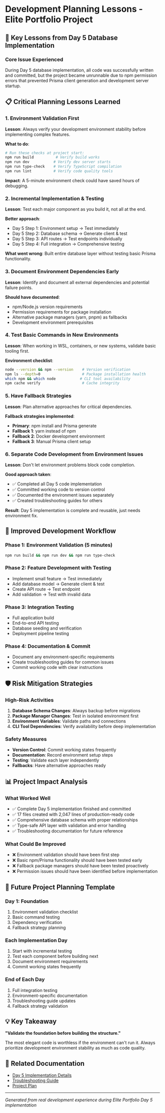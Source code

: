 # Development Planning Lessons - Elite Portfolio Project

## 🎯 **Key Lessons from Day 5 Database Implementation**

### **Core Issue Experienced**
During Day 5 database implementation, all code was successfully written and committed, but the project became unrunnable due to npm permission errors that prevented Prisma client generation and development server startup.

## 📋 **Critical Planning Lessons Learned**

### **1. Environment Validation First**
**Lesson**: Always verify your development environment stability before implementing complex features.

**What to do**:
```bash
# Run these checks at project start:
npm run build          # Verify build works
npm run dev           # Verify dev server starts
npm run type-check    # Verify TypeScript compilation
npm run lint          # Verify code quality tools
```

**Impact**: A 5-minute environment check could have saved hours of debugging.

### **2. Incremental Implementation & Testing**
**Lesson**: Test each major component as you build it, not all at the end.

**Better approach**:
- Day 5 Step 1: Environment setup → Test immediately
- Day 5 Step 2: Database schema → Generate client & test
- Day 5 Step 3: API routes → Test endpoints individually
- Day 5 Step 4: Full integration → Comprehensive testing

**What went wrong**: Built entire database layer without testing basic Prisma functionality.

### **3. Document Environment Dependencies Early**
**Lesson**: Identify and document all external dependencies and potential failure points.

**Should have documented**:
- npm/Node.js version requirements
- Permission requirements for package installation
- Alternative package managers (yarn, pnpm) as fallbacks
- Development environment prerequisites

### **4. Test Basic Commands in New Environments**
**Lesson**: When working in WSL, containers, or new systems, validate basic tooling first.

**Environment checklist**:
```bash
node --version && npm --version    # Version verification
npm ls --depth=0                   # Package installation health
which npm && which node           # CLI tool availability
npm cache verify                   # Cache integrity
```

### **5. Have Fallback Strategies**
**Lesson**: Plan alternative approaches for critical dependencies.

**Fallback strategies implemented**:
- **Primary**: npm install and Prisma generate
- **Fallback 1**: yarn instead of npm
- **Fallback 2**: Docker development environment
- **Fallback 3**: Manual Prisma client setup

### **6. Separate Code Development from Environment Issues**
**Lesson**: Don't let environment problems block code completion.

**Good approach taken**:
- ✅ Completed all Day 5 code implementation
- ✅ Committed working code to version control
- ✅ Documented the environment issues separately
- ✅ Created troubleshooting guides for others

**Result**: Day 5 implementation is complete and reusable, just needs environment fix.

## 🚀 **Improved Development Workflow**

### **Phase 1: Environment Validation (5 minutes)**
```bash
npm run build && npm run dev && npm run type-check
```

### **Phase 2: Feature Development with Testing**
- Implement small feature → Test immediately
- Add database model → Generate client & test
- Create API route → Test endpoint
- Add validation → Test with invalid data

### **Phase 3: Integration Testing**
- Full application build
- End-to-end API testing
- Database seeding and verification
- Deployment pipeline testing

### **Phase 4: Documentation & Commit**
- Document any environment-specific requirements
- Create troubleshooting guides for common issues
- Commit working code with clear instructions

## 🛡️ **Risk Mitigation Strategies**

### **High-Risk Activities**
1. **Database Schema Changes**: Always backup before migrations
2. **Package Manager Changes**: Test in isolated environment first
3. **Environment Variables**: Validate paths and connections
4. **CLI Tool Dependencies**: Verify availability before deep implementation

### **Safety Measures**
- **Version Control**: Commit working states frequently
- **Documentation**: Record environment setup steps
- **Testing**: Validate each layer independently
- **Fallbacks**: Have alternative approaches ready

## 📊 **Project Impact Analysis**

### **What Worked Well**
- ✅ Complete Day 5 implementation finished and committed
- ✅ 17 files created with 2,047 lines of production-ready code
- ✅ Comprehensive database schema with proper relationships
- ✅ Type-safe API layer with validation and error handling
- ✅ Troubleshooting documentation for future reference

### **What Could Be Improved**
- ❌ Environment validation should have been first step
- ❌ Basic npm/Prisma functionality should have been tested early
- ❌ Fallback package managers should have been tested proactively
- ❌ Permission issues should have been identified before implementation

## 🎯 **Future Project Planning Template**

### **Day 1: Foundation**
1. Environment validation checklist
2. Basic command testing
3. Dependency verification
4. Fallback strategy planning

### **Each Implementation Day**
1. Start with incremental testing
2. Test each component before building next
3. Document environment requirements
4. Commit working states frequently

### **End of Each Day**
1. Full integration testing
2. Environment-specific documentation
3. Troubleshooting guide updates
4. Fallback strategy validation

## 💡 **Key Takeaway**

**"Validate the foundation before building the structure."**

The most elegant code is worthless if the environment can't run it. Always prioritize development environment stability as much as code quality.

## 🔗 **Related Documentation**
- [Day 5 Implementation Details](./DAY5_COMPLETION.md)
- [Troubleshooting Guide](./TROUBLESHOOTING.md)
- [Project Plan](./PROJECT_PLAN.md)

---

*Generated from real development experience during Elite Portfolio Day 5 implementation*